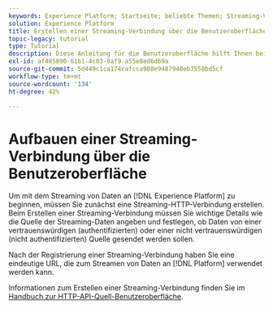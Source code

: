 ```yaml
---
keywords: Experience Platform; Startseite; beliebte Themen; Streaming-Verbindung; Streaming-Verbindung erstellen; Handbuch; Tutorial; Erstellen einer Streaming-Verbindung; Streaming-Erfassung; Erfassung;
solution: Experience Platform
title: Erstellen einer Streaming-Verbindung über die Benutzeroberfläche
topic-legacy: tutorial
type: Tutorial
description: Diese Anleitung für die Benutzeroberfläche hilft Ihnen beim Erstellen einer Streaming-Verbindung für Adobe Experience Platform.
exl-id: af485890-61b1-4c83-8af9-a55e8ed6d69a
source-git-commit: 5d449c1ca174cafcca988e9487940eb7550bd5cf
workflow-type: tm+mt
source-wordcount: '134'
ht-degree: 42%

---
```


# Aufbauen einer Streaming-Verbindung über die Benutzeroberfläche

Um mit dem Streaming von Daten an [!DNL Experience Platform] zu beginnen, müssen Sie zunächst eine Streaming-HTTP-Verbindung erstellen. Beim Erstellen einer Streaming-Verbindung müssen Sie wichtige Details wie die Quelle der Streaming-Daten angeben und festlegen, ob Daten von einer vertrauenswürdigen (authentifizierten) oder einer nicht vertrauenswürdigen (nicht authentifizierten) Quelle gesendet werden sollen.

Nach der Registrierung einer Streaming-Verbindung haben Sie eine eindeutige URL, die zum Streamen von Daten an [!DNL Platform] verwendet werden kann.

Informationen zum Erstellen einer Streaming-Verbindung finden Sie im [Handbuch zur HTTP-API-Quell-Benutzeroberfläche](../../sources/tutorials/ui/create/streaming/http.md).
